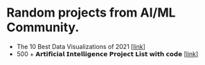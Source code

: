 # Random projects from AI/ML Community.
* The 10 Best Data Visualizations of 2021 [[link](https://towardsdatascience.com/the-10-best-data-visualizations-of-2021-fec4c5cf6cdb)]
* 500 + 𝗔𝗿𝘁𝗶𝗳𝗶𝗰𝗶𝗮𝗹 𝗜𝗻𝘁𝗲𝗹𝗹𝗶𝗴𝗲𝗻𝗰𝗲 𝗣𝗿𝗼𝗷𝗲𝗰𝘁 𝗟𝗶𝘀𝘁 𝘄𝗶𝘁𝗵 𝗰𝗼𝗱𝗲 [[link](https://github.com/ashishpatel26/500-AI-Machine-learning-Deep-learning-Computer-vision-NLP-Projects-with-code)]
